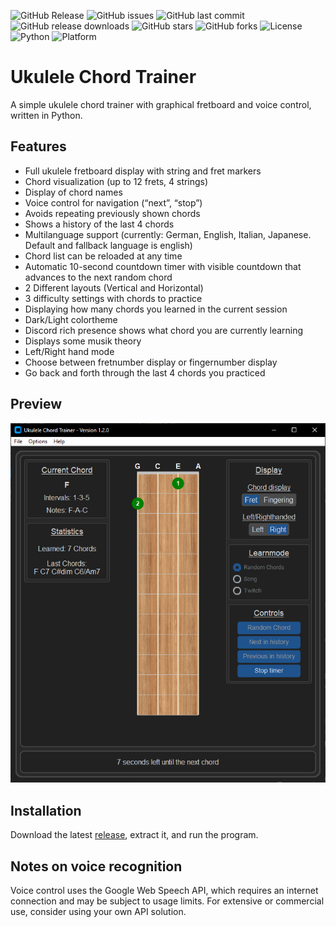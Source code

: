 ![GitHub Release](https://img.shields.io/github/v/release/Ma-Ko-dev/UkuleleAkkordtrainer?style=flat-square)
![GitHub issues](https://img.shields.io/github/issues/Ma-Ko-dev/UkuleleAkkordtrainer?style=flat-square)
![GitHub last commit](https://img.shields.io/github/last-commit/Ma-Ko-dev/UkuleleAkkordtrainer?style=flat-square)
![GitHub release downloads](https://img.shields.io/github/downloads/Ma-Ko-dev/UkuleleAkkordtrainer/total)
![GitHub stars](https://img.shields.io/github/stars/Ma-Ko-dev/UkuleleAkkordtrainer?style=flat-square)
![GitHub forks](https://img.shields.io/github/forks/Ma-Ko-dev/UkuleleAkkordtrainer?style=flat-square)
![License](https://img.shields.io/github/license/Ma-Ko-dev/UkuleleAkkordtrainer)
![Python](https://img.shields.io/badge/python-3.x-blue)
![Platform](https://img.shields.io/badge/platform-Windows-blue)


# Ukulele Chord Trainer

A simple ukulele chord trainer with graphical fretboard and voice control, written in Python.

## Features

- Full ukulele fretboard display with string and fret markers
- Chord visualization (up to 12 frets, 4 strings)
- Display of chord names
- Voice control for navigation (“next”, “stop”)
- Avoids repeating previously shown chords
- Shows a history of the last 4 chords
- Multilanguage support (currently: German, English, Italian, Japanese. Default and fallback language is english)
- Chord list can be reloaded at any time
- Automatic 10-second countdown timer with visible countdown that advances to the next random chord
- 2 Different layouts (Vertical and Horizontal)
- 3 difficulty settings with chords to practice
- Displaying how many chords you learned in the current session
- Dark/Light colortheme
- Discord rich presence shows what chord you are currently learning
- Displays some musik theory
- Left/Right hand mode
- Choose between fretnumber display or fingernumber display
- Go back and forth through the last 4 chords you practiced

## Preview

<p align="center">
  <img src="assets/previews/preview_v1.2.0.png" alt="Preview of the Ukulele Chord Trainer" width="600">
</p>

## Installation

Download the latest [release](https://github.com/Ma-Ko-dev/UkuleleAkkordtrainer/releases/latest), extract it, and run the program.

## Notes on voice recognition

Voice control uses the Google Web Speech API, which requires an internet connection and may be subject to usage limits. For extensive or commercial use, consider using your own API solution.
